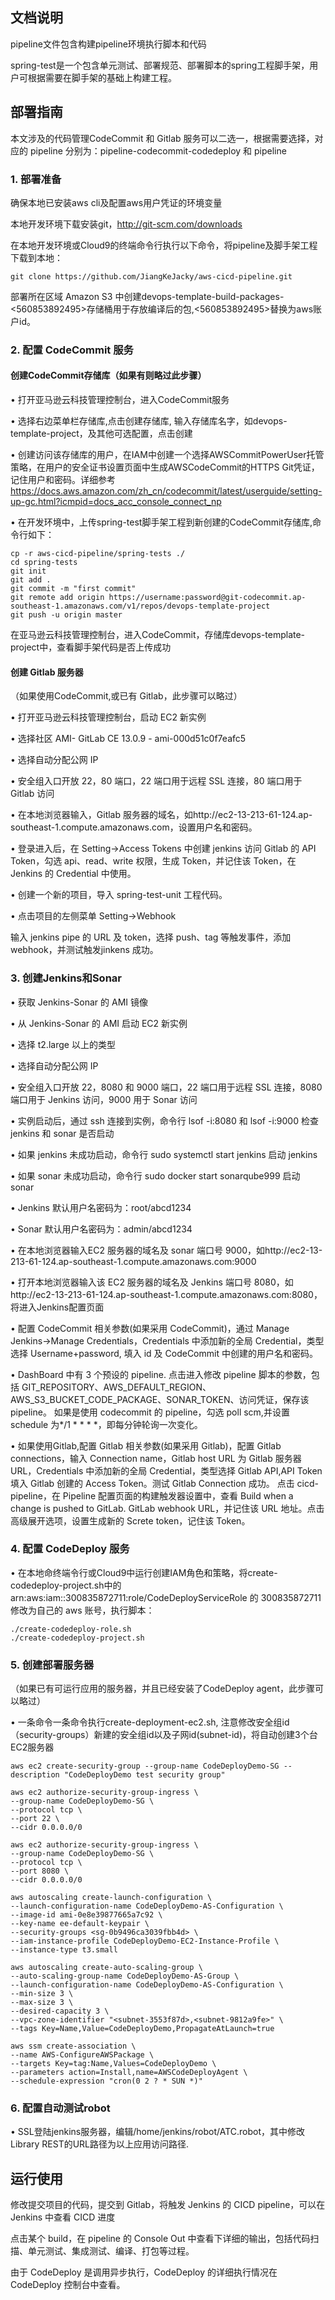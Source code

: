 ## 文档说明

pipeline文件包含构建pipeline环境执行脚本和代码

spring-test是一个包含单元测试、部署规范、部署脚本的spring工程脚手架，用户可根据需要在脚手架的基础上构建工程。

## 部署指南

本文涉及的代码管理CodeCommit 和 Gitlab 服务可以二选一，根据需要选择，对应的 pipeline 分别为：pipeline-codecommit-codedeploy 和 pipeline

### 1. 部署准备

确保本地已安装aws cli及配置aws用户凭证的环境变量

本地开发环境下载安装git，http://git-scm.com/downloads

在本地开发环境或Cloud9的终端命令行执行以下命令，将pipeline及脚手架工程下载到本地： 
    
    git clone https://github.com/JiangKeJacky/aws-cicd-pipeline.git

部署所在区域 Amazon S3 中创建devops-template-build-packages-<560853892495>存储桶用于存放编译后的包,<560853892495>替换为aws账户id。


### 2. 配置 CodeCommit 服务

#### 创建CodeCommit存储库（如果有则略过此步骤）

• 打开亚马逊云科技管理控制台，进入CodeCommit服务

• 选择右边菜单栏存储库,点击创建存储库, 输入存储库名字，如devops-template-project，及其他可选配置，点击创建

• 创建访问该存储库的用户，在IAM中创建一个选择AWSCommitPowerUser托管策略，在用户的安全证书设置页面中生成AWSCodeCommit的HTTPS Git凭证，记住用户和密码。详细参考 https://docs.aws.amazon.com/zh_cn/codecommit/latest/userguide/setting-up-gc.html?icmpid=docs_acc_console_connect_np

• 在开发环境中，上传spring-test脚手架工程到新创建的CodeCommit存储库,命令行如下：

    cp -r aws-cicd-pipeline/spring-tests ./
    cd spring-tests
    git init
    git add .
    git commit -m "first commit"
    git remote add origin https://username:password@git-codecommit.ap-southeast-1.amazonaws.com/v1/repos/devops-template-project
    git push -u origin master

在亚马逊云科技管理控制台，进入CodeCommit，存储库devops-template-project中，查看脚手架代码是否上传成功

#### 创建 Gitlab 服务器

（如果使用CodeCommit,或已有 Gitlab，此步骤可以略过）

• 打开亚马逊云科技管理控制台，启动 EC2 新实例

• 选择社区 AMI- GitLab CE 13.0.9 - ami-000d51c0f7eafc5

• 选择自动分配公网 IP

• 安全组入口开放 22，80 端口，22 端口用于远程 SSL 连接，80 端口用于 Gitlab 访问

• 在本地浏览器输入，Gitlab 服务器的域名，如http://ec2-13-213-61-124.ap-southeast-1.compute.amazonaws.com，设置用户名和密码。

• 登录进入后，在 Setting->Access Tokens 中创建 jenkins 访问 Gitlab 的 API Token，勾选 api、read、write 权限，生成 Token，并记住该 Token，在 Jenkins 的 Credential 中使用。

• 创建一个新的项目，导入 spring-test-unit 工程代码。

• 点击项目的左侧菜单 Setting->Webhook

输入 jenkins pipe 的 URL 及 token，选择 push、tag 等触发事件，添加 webhook，并测试触发jinkens 成功。

### 3. 创建Jenkins和Sonar

• 获取 Jenkins-Sonar 的 AMI 镜像

• 从 Jenkins-Sonar 的 AMI 启动 EC2 新实例

• 选择 t2.large 以上的类型

• 选择自动分配公网 IP

• 安全组入口开放 22，8080 和 9000 端口，22 端口用于远程 SSL 连接，8080 端口用于 Jenkins 访问，9000 用于 Sonar 访问

• 实例启动后，通过 ssh 连接到实例，命令行 lsof -i:8080 和 lsof -i:9000 检查 jenkins 和 sonar 是否启动

• 如果 jenkins 未成功启动，命令行 sudo systemctl start jenkins 启动 jenkins

• 如果 sonar 未成功启动，命令行 sudo docker start sonarqube999 启动 sonar

• Jenkins 默认用户名密码为：root/abcd1234

• Sonar 默认用户名密码为：admin/abcd1234

• 在本地浏览器输入EC2 服务器的域名及 sonar 端口号 9000，如http://ec2-13-213-61-124.ap-southeast-1.compute.amazonaws.com:9000

• 打开本地浏览器输入该 EC2 服务器的域名及 Jenkins 端口号 8080，如http://ec2-13-213-61-124.ap-southeast-1.compute.amazonaws.com:8080，将进入Jenkins配置页面

• 配置 CodeCommit 相关参数(如果采用 CodeCommit)，通过 Manage Jenkins->Manage Credentials，Credentials 中添加新的全局 Credential，类型选择 Username+password, 填入 id 及 CodeCommit 中创建的用户名和密码。

• DashBoard 中有 3 个预设的 pipeline. 点击进入修改 pipeline 脚本的参数，包括 GIT_REPOSITORY、AWS_DEFAULT_REGION、AWS_S3_BUCKET_CODE_PACKAGE、SONAR_TOKEN、访问凭证，保存该 pipeline。
如果是使用 codecommit 的 pipeline，勾选 poll scm,并设置 schedule 为*/1 * \* \* \*，即每分钟轮询一次变化。

• 如果使用Gitlab,配置 Gitlab 相关参数(如果采用 Gitlab)，配置 Gitlab connections，输入 Connection name，Gitlab host URL 为 Gitlab 服务器 URL，Credentials 中添加新的全局 Credential，类型选择 Gitlab API,API Token 填入 Gitlab 创建的 Access Token。测试 Gitlab Connection 成功。 
点击 cicd-pipeline，在 Pipeline 配置页面的构建触发器设置中，查看 Build when a change is pushed to GitLab. GitLab webhook URL，并记住该 URL 地址。点击高级展开选项，设置生成新的 Screte token，记住该 Token。

### 4. 配置 CodeDeploy 服务

• 在本地命终端令行或Cloud9中运行创建IAM角色和策略，将create-codedeploy-project.sh中的 arn:aws:iam::300835872711:role/CodeDeployServiceRole 的 300835872711 修改为自己的 aws 账号，执行脚本： 

    ./create-codedeploy-role.sh
    ./create-codedeploy-project.sh

### 5. 创建部署服务器

（如果已有可运行应用的服务器，并且已经安装了CodeDeploy agent，此步骤可以略过）

•	一条命令一条命令执行create-deployment-ec2.sh, 注意修改安全组id（security-groups）新建的安全组id以及子网id(subnet-id)，将自动创建3个台EC2服务器

    aws ec2 create-security-group --group-name CodeDeployDemo-SG --description "CodeDeployDemo test security group"

    aws ec2 authorize-security-group-ingress \
    --group-name CodeDeployDemo-SG \
    --protocol tcp \
    --port 22 \
    --cidr 0.0.0.0/0

    aws ec2 authorize-security-group-ingress \
    --group-name CodeDeployDemo-SG \
    --protocol tcp \
    --port 8080 \
    --cidr 0.0.0.0/0

    aws autoscaling create-launch-configuration \
    --launch-configuration-name CodeDeployDemo-AS-Configuration \
    --image-id ami-0e8e39877665a7c92 \
    --key-name ee-default-keypair \
    --security-groups <sg-0b9496ca3039fbb4d> \
    --iam-instance-profile CodeDeployDemo-EC2-Instance-Profile \
    --instance-type t3.small

    aws autoscaling create-auto-scaling-group \
    --auto-scaling-group-name CodeDeployDemo-AS-Group \
    --launch-configuration-name CodeDeployDemo-AS-Configuration \
    --min-size 3 \
    --max-size 3 \
    --desired-capacity 3 \
    --vpc-zone-identifier "<subnet-3553f87d>,<subnet-9812a9fe>" \
    --tags Key=Name,Value=CodeDeployDemo,PropagateAtLaunch=true

    aws ssm create-association \
    --name AWS-ConfigureAWSPackage \
    --targets Key=tag:Name,Values=CodeDeployDemo \
    --parameters action=Install,name=AWSCodeDeployAgent \
    --schedule-expression "cron(0 2 ? * SUN *)"

### 6. 配置自动测试robot

•	SSL登陆jenkins服务器，编辑/home/jenkins/robot/ATC.robot，其中修改Library REST的URL路径为以上应用访问路径.

## 运行使用

修改提交项目的代码，提交到 Gitlab，将触发 Jenkins 的 CICD pipeline，可以在 Jenkins 中查看 CICD 进度

点击某个 build，在 pipeline 的 Console Out 中查看下详细的输出，包括代码扫描、单元测试、集成测试、编译、打包等过程。

由于 CodeDeploy 是调用异步执行，CodeDeploy 的详细执行情况在 CodeDeploy 控制台中查看。
